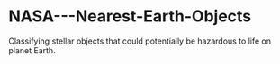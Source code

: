# NASA---Nearest-Earth-Objects
Classifying stellar objects that could potentially be hazardous to life on planet Earth.
